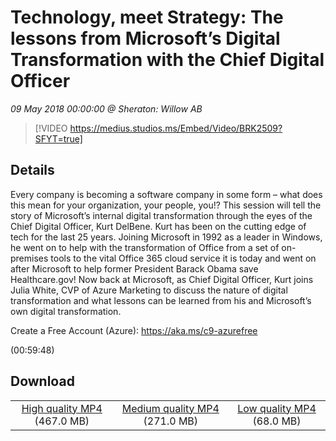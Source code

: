 # Technology, meet Strategy: The lessons from Microsoft’s Digital Transformation with the Chief Digital Officer

*09 May 2018 00:00:00 @ Sheraton: Willow AB*

> [!VIDEO https://medius.studios.ms/Embed/Video/BRK2509?SFYT=true]

## Details

<p>Every company is becoming a software company in some form – what does this mean for your organization, your people, you!? This session will tell the story of Microsoft’s internal digital transformation through the eyes of the Chief Digital Officer, Kurt DelBene. Kurt has been on the cutting edge of tech for the last 25 years. Joining Microsoft in 1992 as a leader in Windows, he went on to help with the transformation of Office from a set of on-premises tools to the vital Office 365 cloud service it is today and went on after Microsoft to help former President Barack Obama save Healthcare.gov! Now back at Microsoft, as Chief Digital Officer, Kurt joins Julia White, CVP of Azure Marketing to discuss the nature of digital transformation and what lessons can be learned from his and Microsoft’s own digital transformation.</p><p>Create a Free Account (Azure): <a href="https://aka.ms/c9-azurefree">https://aka.ms/c9-azurefree</a></p> (00:59:48)

## Download

||||
|:--:|:----:|:-:|
|[High quality MP4](https://sec.ch9.ms/ch9/7c07/49949c97-309d-469a-942e-4376b0277c07/BRK2509_high.mp4) (467.0 MB)|[Medium quality MP4](https://sec.ch9.ms/ch9/7c07/49949c97-309d-469a-942e-4376b0277c07/BRK2509_mid.mp4) (271.0 MB)|[Low quality MP4](https://sec.ch9.ms/ch9/7c07/49949c97-309d-469a-942e-4376b0277c07/BRK2509.mp4) (68.0 MB)|